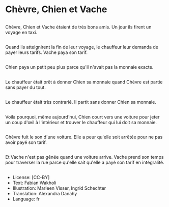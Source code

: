 # Chèvre, Chien et Vache

##
Chèvre, Chien et Vache étaient de très bons amis. Un jour ils firent un voyage en taxi.

##
Quand ils atteignirent la fin de leur voyage, le chauffeur leur demanda de payer leurs tarifs. Vache paya son tarif.

##
Chien paya un petit peu plus parce qu'il n'avait pas la monnaie exacte.

##
Le chauffeur était prêt à donner Chien sa monnaie quand Chèvre est partie sans payer du tout.

##
Le chauffeur était très contrarié. Il partit sans donner Chien sa monnaie.

##
Voilà pourquoi, même aujourd'hui, Chien court vers une voiture pour jeter un coup d'œil à l'intérieur et trouver le chauffeur qui lui doit sa monnaie.

##
Chèvre fuit le son d'une voiture. Elle a peur qu'elle soit arrêtée pour ne pas avoir payé son tarif.

##
Et Vache n'est pas gênée quand une voiture arrive. Vache prend son temps pour traverser la rue parce qu'elle sait qu'elle a payé son tarif en intégralité.

##
* License: [CC-BY]
* Text: Fabian Wakholi
* Illustration: Marleen Visser, Ingrid Schechter
* Translation: Alexandra Danahy
* Language: fr
